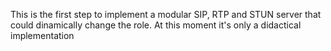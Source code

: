 This is the first step to implement a modular SIP, RTP and STUN server that could dinamically change the role. At this moment it's only a didactical implementation